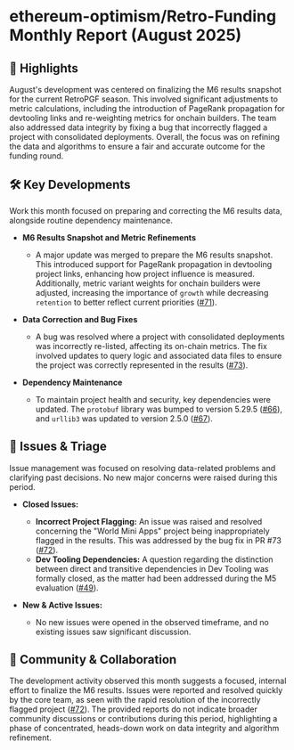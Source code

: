 # ethereum-optimism/Retro-Funding Monthly Report (August 2025)

## 🚀 Highlights
August's development was centered on finalizing the M6 results snapshot for the current RetroPGF season. This involved significant adjustments to metric calculations, including the introduction of PageRank propagation for devtooling links and re-weighting metrics for onchain builders. The team also addressed data integrity by fixing a bug that incorrectly flagged a project with consolidated deployments. Overall, the focus was on refining the data and algorithms to ensure a fair and accurate outcome for the funding round.

## 🛠️ Key Developments
Work this month focused on preparing and correcting the M6 results data, alongside routine dependency maintenance.

*   **M6 Results Snapshot and Metric Refinements**
    *   A major update was merged to prepare the M6 results snapshot. This introduced support for PageRank propagation in devtooling project links, enhancing how project influence is measured. Additionally, metric variant weights for onchain builders were adjusted, increasing the importance of `growth` while decreasing `retention` to better reflect current priorities ([#71](https://github.com/ethereum-optimism/Retro-Funding/pull/71)).

*   **Data Correction and Bug Fixes**
    *   A bug was resolved where a project with consolidated deployments was incorrectly re-listed, affecting its on-chain metrics. The fix involved updates to query logic and associated data files to ensure the project was correctly represented in the results ([#73](https://github.com/ethereum-optimism/Retro-Funding/pull/73)).

*   **Dependency Maintenance**
    *   To maintain project health and security, key dependencies were updated. The `protobuf` library was bumped to version 5.29.5 ([#66](https://github.com/ethereum-optimism/Retro-Funding/pull/66)), and `urllib3` was updated to version 2.5.0 ([#67](https://github.com/ethereum-optimism/Retro-Funding/pull/67)).

## 🐛 Issues & Triage
Issue management was focused on resolving data-related problems and clarifying past decisions. No new major concerns were raised during this period.

*   **Closed Issues:**
    *   **Incorrect Project Flagging:** An issue was raised and resolved concerning the "World Mini Apps" project being inappropriately flagged in the results. This was addressed by the bug fix in PR #73 ([#72](https://github.com/ethereum-optimism/Retro-Funding/issues/72)).
    *   **Dev Tooling Dependencies:** A question regarding the distinction between direct and transitive dependencies in Dev Tooling was formally closed, as the matter had been addressed during the M5 evaluation ([#49](https://github.com/ethereum-optimism/Retro-Funding/issues/49)).

*   **New & Active Issues:**
    *   No new issues were opened in the observed timeframe, and no existing issues saw significant discussion.

## 💬 Community & Collaboration
The development activity observed this month suggests a focused, internal effort to finalize the M6 results. Issues were reported and resolved quickly by the core team, as seen with the rapid resolution of the incorrectly flagged project ([#72](https://github.com/ethereum-optimism/Retro-Funding/issues/72)). The provided reports do not indicate broader community discussions or contributions during this period, highlighting a phase of concentrated, heads-down work on data integrity and algorithm refinement.